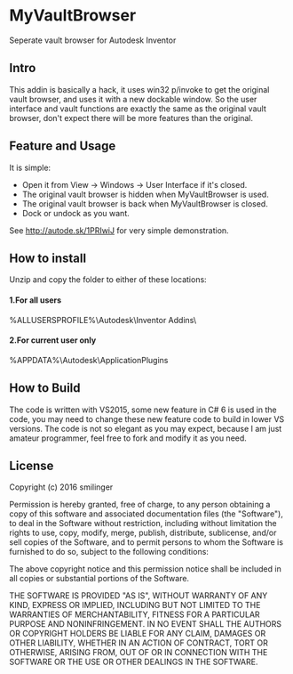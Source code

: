 # MyVaultBrowser
Seperate vault browser for Autodesk Inventor

## Intro
This addin is basically a hack, it uses win32 p/invoke to get the original vault browser, and uses it with a new dockable window. So the user interface and vault functions are exactly the same as the original vault browser, don't expect there will be more features than the original.

## Feature and Usage
It is simple:
* Open it from View -> Windows -> User Interface if it's closed.
* The original vault browser is hidden when MyVaultBrowser is used.
* The original vault browser is back when MyVaultBrowser is closed.
* Dock or undock as you want.

See http://autode.sk/1PRIwiJ for very simple demonstration.

## How to install
Unzip and copy the folder to either of these locations:
#### 1.For all users
%ALLUSERSPROFILE%\Autodesk\Inventor Addins\
#### 2.For current user only
%APPDATA%\Autodesk\ApplicationPlugins 

## How to Build
The code is written with VS2015, some new feature in C# 6 is used in the code, you may need to change these new feature code to build in lower VS versions.
The code is not so elegant as you may expect, because I am just amateur programmer, feel free to fork and modify it as you need.

## License
Copyright (c) 2016 smilinger

Permission is hereby granted, free of charge, to any person obtaining a copy of this software and associated documentation files (the "Software"), to deal in the Software without restriction, including without limitation the rights to use, copy, modify, merge, publish, distribute, sublicense, and/or sell copies of the Software, and to permit persons to whom the Software is furnished to do so, subject to the following conditions:

The above copyright notice and this permission notice shall be included in all copies or substantial portions of the Software.

THE SOFTWARE IS PROVIDED "AS IS", WITHOUT WARRANTY OF ANY KIND, EXPRESS OR IMPLIED, INCLUDING BUT NOT LIMITED TO THE WARRANTIES OF MERCHANTABILITY, FITNESS FOR A PARTICULAR PURPOSE AND NONINFRINGEMENT. IN NO EVENT SHALL THE AUTHORS OR COPYRIGHT HOLDERS BE LIABLE FOR ANY CLAIM, DAMAGES OR OTHER LIABILITY, WHETHER IN AN ACTION OF CONTRACT, TORT OR OTHERWISE, ARISING FROM, OUT OF OR IN CONNECTION WITH THE SOFTWARE OR THE USE OR OTHER DEALINGS IN THE SOFTWARE.
